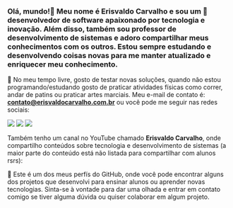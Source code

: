 
### Olá, mundo!👋 Meu nome é **Erisvaldo Carvalho** e sou um **🔭desenvolvedor de software** apaixonado por tecnologia e inovação. Além disso, também sou **professor de desenvolvimento de sistemas** e adoro compartilhar meus conhecimentos com os outros. Estou sempre estudando e desenvolvendo coisas novas para me manter atualizado e enriquecer meu conhecimento.

🌱 No meu tempo livre, gosto de testar novas soluções, quando não estou programando/estudando gosto de praticar atividades físicas como correr, andar de patins ou praticar artes marciais. Meu e-mail de contato é: **contato@erisvaldocarvalho.com.br** ou você pode me seguir nas redes sociais:


<!-- [<img src="https://img.shields.io/badge/medium-%2312100E.svg?&style=for-the-badge&logo=medium&logoColor=white" />](https://medium.com/USERNAME)  -->
[<img src="https://img.shields.io/badge/linkedin-%230077B5.svg?&style=for-the-badge&logo=linkedin&logoColor=white" />](https://www.linkedin.com/in/erisvaldocarvalho/) 
[<img src = "https://img.shields.io/badge/instagram-%23E4405F.svg?&style=for-the-badge&logo=instagram&logoColor=white">](https://www.instagram.com/carvalhoforte/) 
[<img src="https://img.shields.io/badge/twitter-%231DA1F2.svg?&style=for-the-badge&logo=twitter&logoColor=white" />](https://twitter.com/carvalhoforte)
<!-- [<img src = "https://img.shields.io/badge/facebook-%231877F2.svg?&style=for-the-badge&logo=facebook&logoColor=white">](https://www.facebook.com/USERNAME) -->

Também tenho um canal no YouTube chamado **Erisvaldo Carvalho**, onde compartilho conteúdos sobre tecnologia e desenvolvimento de sistemas (a maior parte do conteúdo está não listada para compartilhar com alunos rsrs):

🤝 Este é um dos meus perfís do GitHub, onde você pode encontrar alguns dos projetos que desenvolvi para ensinar alunos ou aprender novas tecnologias. Sinta-se à vontade para dar uma olhada e entrar em contato comigo se tiver alguma dúvida ou quiser colaborar em algum projeto.



<!---
implementacaoteste/implementacaoteste is a ✨ special ✨ repository because its `README.md` (this file) appears on your GitHub profile.
You can click the Preview link to take a look at your changes.
--->
<!-- <img src="https://github.com/implementacaoteste/flutter/blob/Jogo/jogo_matematica/assets/images/coin.png"> -->







